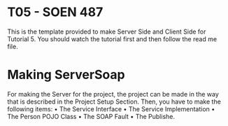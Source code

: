 # T05 - SOEN 487
This is the template provided to make Server Side and Client Side for Tutorial 5. You should watch the tutorial first and then follow the read me file.
# Making ServerSoap
For making the Server for the project, the project can be made in the way that is described in the Project Setup Section. Then, you have to make the following items:
•	The Service Interface 
•	The Service Implementation 
•	The Person POJO Class 
•	The SOAP Fault 
•	The Publishe.
